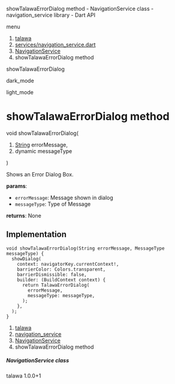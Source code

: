 




showTalawaErrorDialog method - NavigationService class - navigation\_service library - Dart API







menu

1. [talawa](../../index.html)
2. [services/navigation\_service.dart](../../file-___home_harshil_Desktop_open-source_palisadoes_talawa_lib_services_navigation_service/)
3. [NavigationService](../../file-___home_harshil_Desktop_open-source_palisadoes_talawa_lib_services_navigation_service/NavigationService-class.html)
4. showTalawaErrorDialog method

showTalawaErrorDialog


dark\_mode

light\_mode




# showTalawaErrorDialog method


void
showTalawaErrorDialog(

1. [String](https://api.flutter.dev/flutter/dart-core/String-class.html) errorMessage,
2. dynamic messageType

)

Shows an Error Dialog Box.

**params**:

* `errorMessage`: Message shown in dialog
* `messageType`: Type of Message

**returns**:
None


## Implementation

```
void showTalawaErrorDialog(String errorMessage, MessageType messageType) {
  showDialog(
    context: navigatorKey.currentContext!,
    barrierColor: Colors.transparent,
    barrierDismissible: false,
    builder: (BuildContext context) {
      return TalawaErrorDialog(
        errorMessage,
        messageType: messageType,
      );
    },
  );
}
```

 


1. [talawa](../../index.html)
2. [navigation\_service](../../file-___home_harshil_Desktop_open-source_palisadoes_talawa_lib_services_navigation_service/)
3. [NavigationService](../../file-___home_harshil_Desktop_open-source_palisadoes_talawa_lib_services_navigation_service/NavigationService-class.html)
4. showTalawaErrorDialog method

##### NavigationService class





talawa
1.0.0+1






